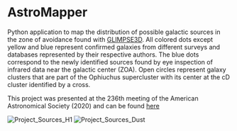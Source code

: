 # AstroMapper
Python application to map the distribution of possible galactic sources in the zone of avoidance found with [GLIMPSE3D](http://www.astro.wisc.edu/sirtf/). All colored dots except yellow and blue represent confirmed galaxies from different surveys and databases represented by their respective authors. The blue dots correspond to the newly identified sources found by eye inspection of infrared data near the galactic center (ZOA). Open circles represent galaxy clusters that are part of the Ophiuchus supercluster with its center at the cD cluster identified by a cross.  

This project was presented at the 236th meeting of the American Astronomical Society (2020) and can be found [here](https://aas236-aas.ipostersessions.com/default.aspx?s=AA-5F-DB-00-26-CA-F4-67-6F-E0-BF-20-89-8D-9D-74)    

![Project_Sources_H1](https://user-images.githubusercontent.com/72321786/123405945-47be3c80-d5a2-11eb-85ce-a1bbd0260638.png)
![Project_Sources_Dust](https://user-images.githubusercontent.com/72321786/123405964-4c82f080-d5a2-11eb-8397-ad467e388258.png)
